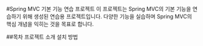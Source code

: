#Spring MVC 기본 기능 연습 프로젝트
이 프로젝트는 Spring MVC의 기본 기능을 연습하기 위해 생성된 연습용 프로젝트입니다. 다양한 기능을 실습하며 Spring MVC의 핵심 개념을 익히는 것을 목표로 합니다.

##목차
프로젝트 소개
설치 방법
